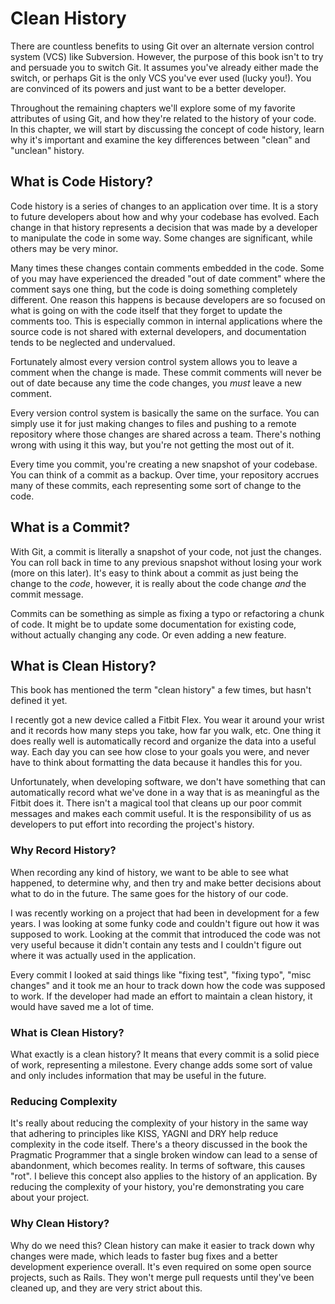 # Clean History

There are countless benefits to using Git over an alternate version control system (VCS) like Subversion. However, the purpose of this book isn't to try and persuade you to switch Git. It assumes you've already either made the switch, or perhaps Git is the only VCS you've ever used (lucky you!). You are convinced of its powers and just want to be a better developer.

Throughout the remaining chapters we'll explore some of my favorite attributes of using Git, and how they're related to the history of your code. In this chapter, we will start by discussing the concept of code history, learn why it's important and examine the key differences between "clean" and "unclean" history.

## What is Code History?

Code history is a series of changes to an application over time. It is a story to future developers about how and why your codebase has evolved. Each change in that history represents a decision that was made by a developer to manipulate the code in some way. Some changes are significant, while others may be very minor.

Many times these changes contain comments embedded in the code. Some of you may have experienced the dreaded "out of date comment" where the comment says one thing, but the code is doing something completely different. One reason this happens is because developers are so focused on what is going on with the code itself that they forget to update the comments too. This is especially common in internal applications where the source code is not shared with external developers, and documentation tends to be neglected and undervalued.

Fortunately almost every version control system allows you to leave a comment when the change is made. These commit comments will never be out of date because any time the code changes, you *must* leave a new comment.

Every version control system is basically the same on the surface. You can simply use it for just making changes to files and pushing to a remote repository where those changes are shared across a team. There's nothing wrong with using it this way, but you're not getting the most out of it.

Every time you commit, you're creating a new snapshot of your codebase. You can think of a commit as a backup. Over time, your repository accrues many of these commits, each representing some sort of change to the code.

## What is a Commit?

With Git, a commit is literally a snapshot of your code, not just the changes. You can roll back in time to any previous snapshot without losing your work (more on this later). It's easy to think about a commit as just being the change to the *code*, however, it is really about the code change *and* the commit message.

Commits can be something as simple as fixing a typo or refactoring a chunk of code. It might be to update some documentation for existing code, without actually changing any code. Or even adding a new feature.

## What is Clean History?

This book has mentioned the term "clean history" a few times, but hasn't defined it yet.

I recently got a new device called a Fitbit Flex. You wear it around your wrist and it records how many steps you take, how far you walk, etc. One thing it does really well is automatically record and organize the data into a useful way. Each day you can see how close to your goals you were, and never have to think about formatting the data because it handles this for you.

Unfortunately, when developing software, we don't have something that can automatically record what we've done in a way that is as meaningful as the Fitbit does it. There isn't a magical tool that cleans up our poor commit messages and makes each commit useful. It is the responsibility of us as developers to put effort into recording the project's history.

### Why Record History?

When recording any kind of history, we want to be able to see what happened, to determine why, and then try and make better decisions about what to do in the future. The same goes for the history of our code.

I was recently working on a project that had been in development for a few years. I was looking at some funky code and couldn't figure out how it was supposed to work. Looking at the commit that introduced the code was not very useful because it didn't contain any tests and I couldn't figure out where it was actually used in the application.

Every commit I looked at said things like "fixing test", "fixing typo", "misc changes" and it took me an hour to track down how the code was supposed to work. If the developer had made an effort to maintain a clean history, it would have saved me a lot of time.

### What is Clean History?

What exactly is a clean history? It means that every commit is a solid piece of work, representing a milestone. Every change adds some sort of value and only includes information that may be useful in the future.

### Reducing Complexity

It's really about reducing the complexity of your history in the same way that adhering to principles like KISS, YAGNI and DRY help reduce complexity in the code itself. There's a theory discussed in the book the Pragmatic Programmer that a single broken window can lead to a sense of abandonment, which becomes reality. In terms of software, this causes "rot". I believe this concept also applies to the history of an application. By reducing the complexity of your history, you're demonstrating you care about your project.

### Why Clean History?

Why do we need this? Clean history can make it easier to track down why changes were made, which leads to faster bug fixes and a better development experience overall. It's even required on some open source projects, such as Rails. They won't merge pull requests until they've been cleaned up, and they are very strict about this.